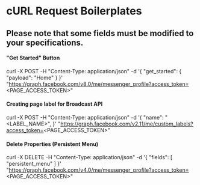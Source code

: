 # cURL Request Boilerplates
## Please note that some fields must be modified to your specifications.

#### "Get Started" Button
curl -X POST -H "Content-Type: application/json" -d '{
  "get_started": {
    "payload": "Home"
  }
}' "https://graph.facebook.com/v8.0/me/messenger_profile?access_token=<PAGE_ACCESS_TOKEN>"

#### Creating page label for Broadcast API
curl -X POST -H "Content-Type: application/json" -d '{
  "name": "<LABEL_NAME>",
}' "https://graph.facebook.com/v2.11/me/custom_labels?access_token=<PAGE_ACCESS_TOKEN>"


#### Delete Properties (Persistent Menu)
curl -X DELETE -H "Content-Type: application/json" -d '{
  "fields": [
    "persistent_menu"
  ]
}' "https://graph.facebook.com/v4.0/me/messenger_profile?access_token=<PAGE_ACCESS_TOKEN>"